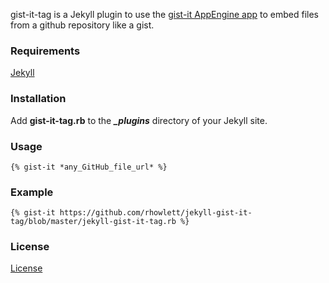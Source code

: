 gist-it-tag is a Jekyll plugin to use the [gist-it AppEngine app](http://gist-it.appspot.com/) to embed files from a github repository like a gist.

### Requirements

[Jekyll](https://github.com/mojombo/jekyll)

### Installation

Add **gist-it-tag.rb** to the _**\_plugins**_ directory of your Jekyll site.

### Usage

`{% gist-it *any_GitHub_file_url* %}`

### Example

`{% gist-it https://github.com/rhowlett/jekyll-gist-it-tag/blob/master/jekyll-gist-it-tag.rb %}`

### License

[License]()